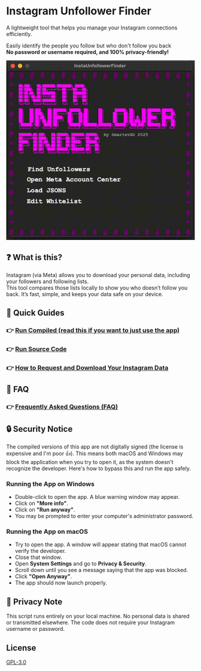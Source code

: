 # Instagram Unfollower Finder

A lightweight tool that helps you manage your Instagram connections efficiently.

Easily identify the people you follow but who don't follow you back  
**No password or username required, and 100% privacy-friendly!**

<p align="center">
  <img src="assets/demo.gif" alt="App Demo" width="600"/>
</p>

## ❓ What is this?

Instagram (via Meta) allows you to download your personal data, including your followers and following lists.  
This tool compares those lists locally to show you who doesn’t follow you back. It’s fast, simple, and keeps your data safe on your device.

## 📗 Quick Guides

### 👉 [Run Compiled (read this if you want to just use the app)](docs/COMPILED_GUIDE.md)

### 👉 [Run Source Code](docs/SOURCE_CODE_GUIDE.md)

### 👉 [How to Request and Download Your Instagram Data](docs/INSTAGRAM_DATA_GUIDE.md)

## 📌 FAQ

### 👉 [Frequently Asked Questions (FAQ)](docs/FAQ.md)

## 🔒 Security Notice

The compiled versions of this app are not digitally signed (the license is expensive and I'm poor 👍). This means both macOS and Windows may block the application when you try to open it, as the system doesn't recognize the developer. Here's how to bypass this and run the app safely.

### Running the App on Windows

- Double-click to open the app. A blue warning window may appear.
- Click on **"More info"**.
- Click on **"Run anyway"**.
- You may be prompted to enter your computer's administrator password.

### Running the App on macOS

- Try to open the app. A window will appear stating that macOS cannot verify the developer.
- Close that window.
- Open **System Settings** and go to **Privacy & Security**.
- Scroll down until you see a message saying that the app was blocked.
- Click **"Open Anyway"**.
- The app should now launch properly.

## 🔑 Privacy Note

This script runs entirely on your local machine. No personal data is shared or transmitted elsewhere. The code does not require your Instagram username or password.

## License

[GPL-3.0](LICENSE)
